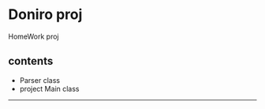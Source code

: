 
Doniro proj
=============================
HomeWork  proj


contents
------------
- Parser class 
- project Main class
------------


